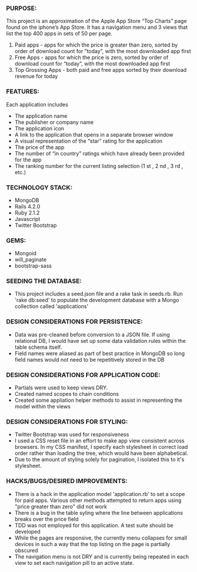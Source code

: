 ### PURPOSE:
This project is an approximation of the Apple App Store “Top Charts” page found on the iphone’s App Store.
It has a navigation menu and 3 views that list the top 400 apps in sets of 50 per page.

1. Paid apps - apps for which the price is greater than zero, sorted by order of download count for “today”, with the most downloaded app first
2. Free Apps - apps for which the price is zero, sorted by order of download count for “today”, with the most downloaded app first
3. Top Grossing Apps - both paid and free apps sorted by their download revenue for today

### FEATURES:
Each application includes
* The application name
* The publisher or company name
* The application icon
* A link to the application that opens in a separate browser window
* A visual representation of the “star” rating for the application
* The price of the app
* The number of “in country” ratings which have already been provided for the app
* The ranking number for the current listing selection (1 st , 2 nd , 3 rd , etc.)

### TECHNOLOGY STACK:
* MongoDB
* Rails 4.2.0
* Ruby 2.1.2
* Javascript
* Twitter Bootstrap

### GEMS:
* Mongoid
* will_paginate
* bootstrap-sass

### SEEDING THE DATABASE:
* This project includes a seed.json file and a rake task in seeds.rb.  Run 'rake db:seed' to populate the development
  database with a Mongo collection called 'applications'

### DESIGN CONSIDERATIONS FOR PERSISTENCE:
* Data was pre-cleaned before conversion to a JSON file. If using relational DB, I would have set up some data validation rules
  within the table schema itself.
* Field names were aliased as part of best practice in MongoDB so long field names would not need to be repetitively stored
  in the DB

### DESIGN CONSIDERATIONS FOR APPLICATION CODE:
* Partials were used to keep views DRY.
* Created named scopes to chain conditions
* Created some appliation helper methods to assist in representing the model within the views

### DESIGN CONSIDERATIONS FOR STYLING:
* Twitter Bootstrap was used for responsiveness
* I used a CSS reset file in an effort to make app view consistent across browsers. In my CSS manifest, I specify
  each stylesheet in correct load order rather than loading the tree, which would have been alphabetical.
* Due to the amount of styling solely for pagination, I isolated this to it's stylesheet.

### HACKS/BUGS/DESIRED IMPROVEMENTS:
* There is a hack in the application model 'application.rb' to set a scope for paid apps.
  Various other methods attempted to return apps using "price greater than zero" did not work
* There is a bug in the table syling where the line between applications breaks over the price field
* TDD was not employed for this application.  A test suite should be developed
* While the pages are responsive, the currently menu collapses for small devices in such a way that the top
  listing on the page is partially obscured
* The navigation menu is not DRY and is currently being repeated in each view to set each navigation pill to an active state.

